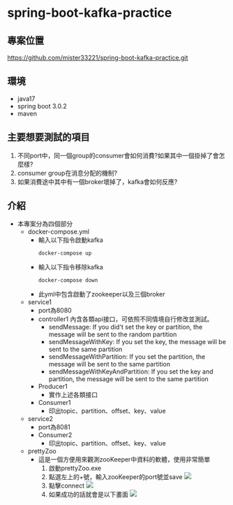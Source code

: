 # spring-boot-kafka-practice

## 專案位置
https://github.com/mister33221/spring-boot-kafka-practice.git

## 環境
* java17
* spring boot 3.0.2
* maven

## 主要想要測試的項目
1. 不同port中，同一個group的consumer會如何消費?如果其中一個掛掉了會怎麼樣?
2. consumer group在消息分配的機制?
3. 如果消費途中其中有一個broker壞掉了，kafka會如何反應?

## 介紹

* 本專案分為四個部分
    * docker-compose.yml
        * 輸入以下指令啟動kafka
            ```
            docker-compose up
            ```
        * 輸入以下指令移除kafka
            ```
            docker-compose down
            ```
        * 此yml中包含啟動了zookeeper以及三個broker
    * service1
        * port為8080
        * controller1
            內含各類api接口，可依照不同情境自行修改並測試。
            * sendMessage: If you did't set the key or partition, the message will be sent to the random partition
            * sendMessageWithKey: If you set the key, the message will be sent to the same partition
            * sendMessageWithPartition: If you set the partition, the message will be sent to the same partition
            * sendMessageWithKeyAndPartition: If you set the key and partition, the message will be sent to the same partition
        * Producer1
            * 實作上述各類接口
        * Consumer1
            * 印出topic、partition、offset、key、value
    * service2
        * port為8081
        * Consumer2
            * 印出topic、partition、offset、key、value
    * prettyZoo
        * 這是一個方便用來觀測zooKeeper中資料的軟體，使用非常簡單
            1. 啟動prettyZoo.exe
            2. 點選左上的+號，輸入zooKeeper的port號並save
                ![](https://i.imgur.com/o6s51k6.png)
            3. 點擊connect
                ![](https://i.imgur.com/vhUSZOZ.png)
            4. 如果成功的話就會是以下畫面
                ![](https://i.imgur.com/RKd8cx3.png)

